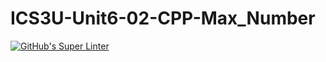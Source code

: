# ICS3U-Unit6-02-CPP-Max_Number

[![GitHub's Super Linter](https://github.com/Rodas-Nega1/ICS3U-Unit6-02-CPP-Max_Number/workflows/GitHub's%20Super%20Linter/badge.svg)](https://github.com/Rodas-Nega1/ICS3U-Unit6-02-CPP-Max_Number/actions)
